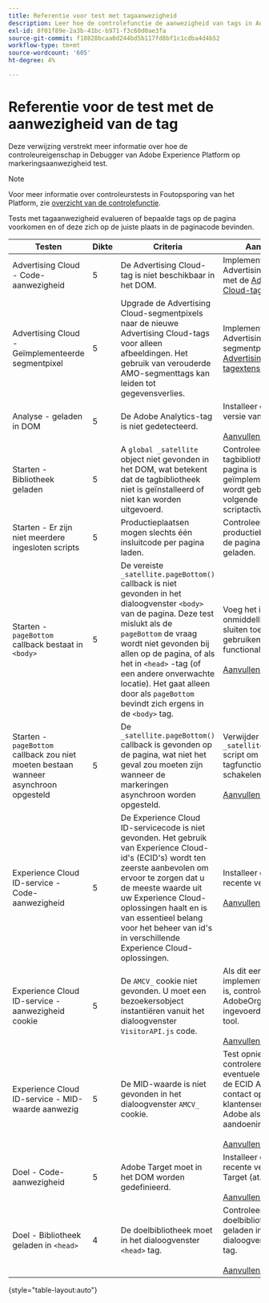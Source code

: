 ```yaml
---
title: Referentie voor test met tagaanwezigheid
description: Leer hoe de controlefunctie de aanwezigheid van tags in Adobe Experience Platform Debugger test.
exl-id: 8f01f89e-2a3b-41bc-b971-f3c60d0ae3fa
source-git-commit: f18828bcaa0d244bd5b117fd8bf1c1cdba4d4b52
workflow-type: tm+mt
source-wordcount: '605'
ht-degree: 4%

---
```


# Referentie voor de test met de aanwezigheid van de tag

Deze verwijzing verstrekt meer informatie over hoe de controleureigenschap in Debugger van Adobe Experience Platform op markeringsaanwezigheid test.

>[!NOTE]
>
>Voor meer informatie over controleurstests in Foutopsporing van het Platform, zie [overzicht van de controlefunctie](./overview.md).

Tests met tagaanwezigheid evalueren of bepaalde tags op de pagina voorkomen en of deze zich op de juiste plaats in de paginacode bevinden.

| Testen | Dikte | Criteria | Aanbeveling |
| --- | --- | --- | --- |
| Advertising Cloud - Code-aanwezigheid | 5 | De Advertising Cloud-tag is niet beschikbaar in het DOM. | Implementeer de Advertising Cloud-tag met de [Advertising Cloud-tagextensie](https://experienceleague.adobe.com/docs/experience-platform/destinations/catalog/advertising/adobe-advertising-cloud.html). |
| Advertising Cloud - Geïmplementeerde segmentpixel | 5 | Upgrade de Advertising Cloud-segmentpixels naar de nieuwe Advertising Cloud-tags voor alleen afbeeldingen. Het gebruik van verouderde AMO-segmenttags kan leiden tot gegevensverlies. | Implementeer de Advertising Cloud-segmentpixel met de [Advertising Cloud-tagextensie](https://experienceleague.adobe.com/docs/experience-platform/destinations/catalog/advertising/adobe-advertising-cloud.html). |
| Analyse - geladen in DOM | 5 | De Adobe Analytics-tag is niet gedetecteerd. | Installeer de nieuwste versie van Analytics. <br><br>[Aanvullende informatie](https://experienceleague.adobe.com/docs/analytics/implementation/home.html) |
| Starten - Bibliotheek geladen | 5 | A `global _satellite` object niet gevonden in het DOM, wat betekent dat de tagbibliotheek niet is geïnstalleerd of niet kan worden uitgevoerd. | Controleer of de tagbibliotheek op de pagina is geïmplementeerd en niet wordt geblokkeerd door volgende scriptactiviteiten. |
| Starten - Er zijn niet meerdere ingesloten scripts | 5 | Productieplaatsen mogen slechts één insluitcode per pagina laden. | Controleer of alleen de productiebibliotheek op de pagina wordt geladen. |
| Starten - `pageBottom` callback bestaat in `<body>` | 5 | De vereiste `_satellite.pageBottom()` callback is niet gevonden in het dialoogvenster `<body>` van de pagina. Deze test mislukt als de `pageBottom` de vraag wordt niet gevonden bij allen op de pagina, of als het in `<head>` -tag (of een andere onverwachte locatie). Het gaat alleen door als `pageBottom` bevindt zich ergens in de `<body>` tag. | Voeg het inlinescript onmiddellijk vóór het sluiten toe `</body>` -tags gebruiken voor de juiste functionaliteit van tags.<br><br>[Aanvullende informatie](https://experienceleague.adobe.com/docs/experience-platform/tags/client-side/asynchronous-deployment.html) |
| Starten - `pageBottom` callback zou niet moeten bestaan wanneer asynchroon opgesteld | 5 | De `_satellite.pageBottom()` callback is gevonden op de pagina, wat niet het geval zou moeten zijn wanneer de markeringen asynchroon worden opgesteld. | Verwijder de `_satellite.pageBottom()` script om de juiste tagfunctionaliteit in te schakelen. <br><br>[Aanvullende informatie](https://experienceleague.adobe.com/docs/experience-platform/tags/client-side/asynchronous-deployment.html) |
| Experience Cloud ID-service - Code-aanwezigheid | 5 | De Experience Cloud ID-servicecode is niet gevonden. Het gebruik van Experience Cloud-id&#39;s (ECID&#39;s) wordt ten zeerste aanbevolen om ervoor te zorgen dat u de meeste waarde uit uw Experience Cloud-oplossingen haalt en is van essentieel belang voor het beheer van id&#39;s in verschillende Experience Cloud-oplossingen. | Installeer de meest recente versie van ECID.<br><br>[Aanvullende informatie](https://experienceleague.adobe.com/docs/id-service/using/intro/overview.html) |
| Experience Cloud ID-service - aanwezigheid cookie | 5 | De `AMCV_` cookie niet gevonden. U moet een bezoekersobject instantiëren vanuit het dialoogvenster `VisitorAPI.js` code. | Als dit een implementatie van tags is, controleert u of de AdobeOrg-id correct is ingevoerd in de ECID-tool. <br><br>[Aanvullende informatie](https://experienceleague.adobe.com/docs/id-service/using/intro/cookies.html) |
| Experience Cloud ID-service - MID-waarde aanwezig | 5 | De MID-waarde is niet gevonden in het dialoogvenster `AMCV_` cookie. | Test opnieuw om te controleren op een eventuele vertraging van de ECID API. Neem contact op met de klantenservice van Adobe als de aandoening aanhoudt. <br><br>[Aanvullende informatie](https://experienceleague.adobe.com/docs/id-service/using/intro/cookies.html) |
| Doel - Code-aanwezigheid | 5 | Adobe Target moet in het DOM worden gedefinieerd. | Installeer de meest recente versie van Target (at.js). <br><br>[Aanvullende informatie](https://experienceleague.adobe.com/docs/target/using/implement-target/implementing-target.html) |
| Doel - Bibliotheek geladen in `<head>` | 4 | De doelbibliotheek moet in het dialoogvenster `<head>` tag. | Controleer of de doelbibliotheek is geladen in het dialoogvenster `<head>` tag. <br><br>[Aanvullende informatie](https://experienceleague.adobe.com/docs/target/using/implement-target/implementing-target.html) |

{style=&quot;table-layout:auto&quot;}
